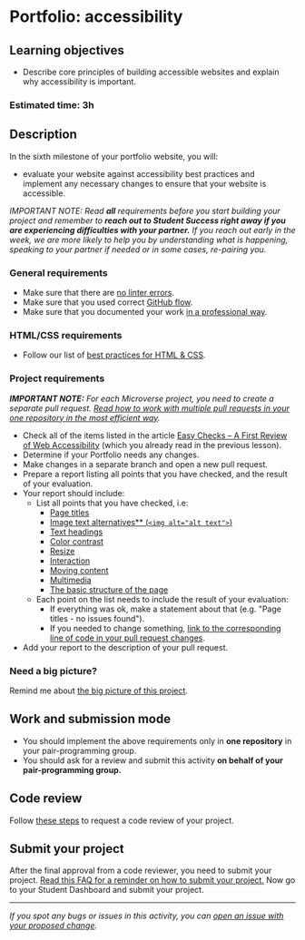 # Portfolio: accessibility

## Learning objectives
- Describe core principles of building accessible websites and explain why accessibility is important.

### Estimated time: 3h

## Description

In the sixth milestone of your portfolio website, you will:

- evaluate your website against accessibility best practices and implement any necessary changes to ensure that your website is accessible.


*IMPORTANT NOTE: Read **all** requirements before you start building your project and remember to **reach out to Student Success right away if you are experiencing difficulties with your partner.** If you reach out early in the week, we are more likely to help you by understanding what is happening, speaking to your partner if needed or in some cases, re-pairing you.*

### General requirements

- Make sure that there are [no linter errors](https://github.com/microverseinc/linters-config).
- Make sure that you used correct [GitHub flow](https://github.com/microverseinc/curriculum-transversal-skills/blob/main/git-github/articles/github_flow.md).
- Make sure that you documented your work [in a professional way](https://github.com/microverseinc/curriculum-transversal-skills/blob/main/documentation/articles/professional_repo_rules.md).

### HTML/CSS requirements

- Follow our list of [best practices for HTML & CSS](https://github.com/microverseinc/curriculum-html-css/blob/main/articles/html_css_best_practices.md).

### Project requirements


_**IMPORTANT NOTE:** For each Microverse project, you need to create a separate pull request. [Read how to work with multiple pull requests in your one repository in the most efficient way](https://github.com/microverseinc/curriculum-transversal-skills/blob/main/git-github/articles/multiple_pull_requests.md)._

- Check all of the items listed in the article [Easy Checks – A First Review of Web Accessibility](https://www.w3.org/WAI/test-evaluate/preliminary/) (which you already read in the previous lesson).
- Determine if your Portfolio needs any changes.
- Make changes in a separate branch and open a new pull request.
- Prepare a report listing all points that you have checked, and the result of your evaluation.
- Your report should include:
     -  List all points that you have checked, i.e:
        - [Page titles](https://www.w3.org/WAI/test-evaluate/preliminary/#title)
        - [Image text alternatives** (`<img alt="alt text">`)](https://www.w3.org/WAI/test-evaluate/preliminary/#images)
        - [Text headings](https://www.w3.org/WAI/test-evaluate/preliminary/#headings)
        - [Color contrast](https://www.w3.org/WAI/test-evaluate/preliminary/#contrast)
        - [Resize](https://www.w3.org/WAI/test-evaluate/preliminary/#resize)
        - [Interaction](https://www.w3.org/WAI/test-evaluate/preliminary/#interaction)
        - [Moving content](https://www.w3.org/WAI/test-evaluate/preliminary/#moving)
        - [Multimedia](https://www.w3.org/WAI/test-evaluate/preliminary/#media)
        - [The basic structure of the page](https://www.w3.org/WAI/test-evaluate/preliminary/#structure)
     - Each point on the list needs to include the result of your evaluation:
        - If everything was ok, make a statement about that (e.g. "Page titles - no issues found").
        - If you needed to change something, [link to the corresponding line of code in your pull request changes](http://www.chasewoodford.com/blog/linking-highlighted-lines-code-github/#:~:text=To%20link%20to%20multiple%20lines,php%23L117%2DL148).
- Add your report to the description of your pull request.





### Need a big picture?

Remind me about [the big picture of this project](./sneak_peek.md).


## Work and submission mode

- You should implement the above requirements only in **one repository** in your pair-programming group.
- You should ask for a review and submit this activity **on behalf of your pair-programming group.**

## Code review

Follow [these steps](https://github.com/microverseinc/curriculum-transversal-skills/blob/main/code-review/articles/how_to_ask_for_a_code_review.md) to request a code review of your project.

## Submit your project

After the final approval from a code reviewer, you need to submit your project.
[Read this FAQ for a reminder on how to submit your project.](https://microverse.zendesk.com/hc/en-us/articles/360061344234)
Now go to your Student Dashboard and submit your project.

 

------

_If you spot any bugs or issues in this activity, you can [open an issue with your proposed change](https://github.com/microverseinc/curriculum-transversal-skills/blob/main/git-github/articles/open_issue.md)._